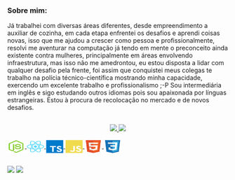 ### Sobre mim:

Já trabalhei com diversas áreas diferentes, desde empreendimento a auxiliar de cozinha, em cada etapa enfrentei os desafios e aprendi coisas novas, isso que me ajudou a crescer como pessoa e profissionalmente, resolvi me aventurar na computação já tendo em mente o preconceito ainda existente contra mulheres, principalmente em áreas envolvendo infraestrutura, mas isso não me amedrontou, eu estou disposta a lidar com qualquer desafio pela frente, foi assim que conquistei meus colegas te trabalho na polícia técnico-científica mostrando minha capacidade, exercendo um excelente trabalho e profissionalismo ;-P
Sou intermediária em inglês e sigo estudando outros idiomas pois sou apaixonada por línguas estrangeiras.
Estou à procura de recolocação no mercado e de novos desafios.

##

<div align="center">
  <a href="https://github.com/Granieska">
  <img height="180em" src="https://github-readme-stats.vercel.app/api?username=Granieska&show_icons=true&theme=vue-dark&include_all_commits=true&count_private=true"/>
  <img height="180em" src="https://github-readme-stats.vercel.app/api/top-langs/?username=Granieska&layout=compact&langs_count=7&theme=vue-dark"/>
</div>
<div style="display: inline_block"><br>
  <img align="center" alt="Will-Nodejs" height="30" width="40" src="https://raw.githubusercontent.com/devicons/devicon/master/icons/nodejs/nodejs-original.svg">
  <img align="center" alt="Will-React" height="30" width="40" src="https://raw.githubusercontent.com/devicons/devicon/master/icons/react/react-original.svg">
  <img align="center" alt="Will-Typescript" height="30" width="40" src="https://raw.githubusercontent.com/devicons/devicon/master/icons/typescript/typescript-original.svg">
  <img align="center" alt="Will-Js" height="30" width="40" src="https://raw.githubusercontent.com/devicons/devicon/master/icons/javascript/javascript-plain.svg"> 
  <img align="center" alt="Will-HTML" height="30" width="40" src="https://raw.githubusercontent.com/devicons/devicon/master/icons/html5/html5-original.svg">
  <img align="center" alt="Will-CSS" height="30" width="40" src="https://raw.githubusercontent.com/devicons/devicon/master/icons/css3/css3-original.svg">
</div>
  
  ##
 
<div> 
  <a href = "mailto:nandafranchin@gmail.com"><img src="https://img.shields.io/badge/-Gmail-%23333?style=for-the-badge&logo=gmail&logoColor=white" target="_blank"></a>
  <a href="https://www.linkedin.com/in/fernanda-franchin/" target="_blank"><img src="https://img.shields.io/badge/-LinkedIn-%230077B5?style=for-the-badge&logo=linkedin&logoColor=white" target="_blank"></a>
